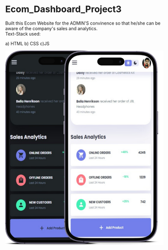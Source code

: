 # Ecom_Dashboard_Project3

Built this Ecom Website for the ADMIN'S convinence so that he/she can be aware of the company's sales and analytics.
<br>
Text-Stack used:

a) HTML
b) CSS
c)JS

<p align="center">
  <img src="w2.png" />
</p>
